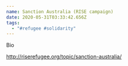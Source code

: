 ```yaml
---
name: Sanction Australia (RISE campaign)
date: 2020-05-31T03:33:42.656Z
tags:
  - "#refugee #solidarity"
---
```

Bio

<http://riserefugee.org/topic/sanction-australia/>